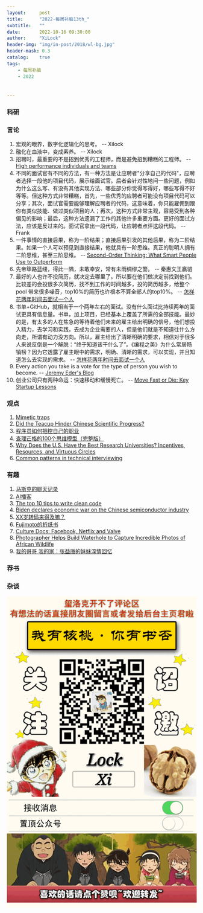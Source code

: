 ```yaml
---
layout:     post
title:      "2022-每周补脑13th_"
subtitle:   ""
date:       2022-10-16 09:30:00
author:     "XiLock"
header-img: "img/in-post/2018/wl-bg.jpg"
header-mask: 0.3
catalog:    true
tags:
    - 每周补脑
    - 2022


---
```


### 科研

### 言论
1. 宏观的眼界，数字化逻辑化的思考。 -- Xilock
1. 融化在血液中，变成素养。 -- Xilock
1. 招聘时，最重要的不是招到优秀的工程师，而是避免招到糟糕的工程师。 -- [High performance individuals and teams](https://pablasso.com/high-performance-individuals-and-teams/)
1. 不同的面试官有不同的方法，有一种方法是让应聘者"分享自己的代码"，应聘者选择一段他的项目代码，展示给面试官。后者会针对性地问一些问题，例如为什么这么写、有没有其他实现方法、哪些部分你觉得写得好，哪些写得不好等等。但这种方式非常糟糕，首先，一些优秀的应聘者可能没有项目代码可以分享；其次，面试官需要能够理解应聘者的代码，这意味着，你只能雇佣到跟你有类似技能、做过类似项目的人；再次，这种方式非常主观，容易受到各种偏见的影响；最后，这种方法遗漏了工作的其他许多重要方面。更好的面试方法，应该是反过来的。面试官拿出一段代码，让应聘者点评这段代码。 -- Frank
1. 一件事情的直接后果，称为一阶结果；直接后果引发的其他后果，称为二阶结果。如果一个人可以预见到直接结果，他就具有一阶思维。真正的聪明人拥有二阶思维，甚至三阶思维。 -- [Second-Order Thinking: What Smart People Use to Outperform](https://fs.blog/second-order-thinking/)
1. 先帝筚路蓝缕，得此一隅，未敢幸安，常有未雨绸缪之警。 -- 秦惠文王嬴驷
1. 最好的人也许不投简历，就决定去哪里了。所以要在他们做决定前找到他们。比较差的会投很多次简历，找不到工作的时间越多，投的简历越多，给整个pool 带来很多噪音，top10%的简历也许根本不算全部人的top10%。  -- [怎样花两年时间去面试一个人](http://mindhacks.cn/2011/11/04/how-to-interview-a-person-for-two-years/)
1. 书单+GitHub，就相当于一个两年左右的面试。没有什么面试比持续两年的面试更具有信息量。书单，加上项目，已经基本上覆盖了所需的全部技能。最妙的是，有太多的人在焦急的等待着他们未来的雇主给出明确的信号，他们想投入精力，去学习和实践，去成为企业需要的人，但是他们就是不知道往什么方向走，所谓有动力没方向。所以，雇主给出了清晰明确的要求，相信对于很多人来说反倒是一个解脱：“终于知道该干什么了”。《编程之美》为什么常居畅销榜？因为它透露了雇主眼中的需求，明确、清晰的需求，可以实现，并且知道怎么去实现的需求。  -- [怎样花两年时间去面试一个人](http://mindhacks.cn/2011/11/04/how-to-interview-a-person-for-two-years/)
1. Every action you take is a vote for the type of person you wish to become. -- [Jeremy Eder's Blog](https://jeremyeder.com/2022/08/16/every-action-you-take-is-a-vote-for-the-type-of-person-you-wish-to-become/)
1. 创业公司只有两种命运：快速移动和缓慢死亡。 -- [Move Fast or Die: Key Startup Lessons](https://blog.southparkcommons.com/move-fast-or-die/)

### 观点
1. [Mimetic traps](https://www.briantimar.com/notes/mimetic/mimetic/)
1. [Did the Teacup Hinder Chinese Scientific Progress?](https://erikexamines.substack.com/p/did-the-teacup-hinder-chinese-scientific)
1. [程序员如何把控自己的职业](https://coolshell.cn/articles/20977.html)
1. [查理芒格的100个思维模型（完整版）](https://zhuanlan.zhihu.com/p/487300401)
1. [Why Does the U.S. Have the Best Research Universities? Incentives, Resources, and Virtuous Circles](https://www.nber.org/papers/w28279)
1. [Common patterns in technical interviewing](https://bytepawn.com/common-patterns-in-technical-interviewing.html#common-patterns-in-technical-interviewing)

### 有趣
1. [马斯克的聊天记录](https://danluu.com/elon-twitter-texts/)
1. [AI播客](https://podcast.ai/)
1. [The top 10 tips to write clean code](https://technologywolf.net/the-top-10-tips-to-write-clean-code/)
1. [Biden declares economic war on the Chinese semiconductor industry](https://noahpinion.substack.com/p/biden-declares-economic-war-on-the)
1. [XX岁转码来得及嘛？](https://www.1point3acres.com/bbs/thread-918311-1-1.html)
1. [Fujimoto的折纸书](https://origami.kosmulski.org/blog/2022-10-23-fujimoto-books-public-domain)
1. [Culture Docs: Facebook, Netflix and Valve](https://bytepawn.com/culture-docs-facebook-netflix-and-valve.html)
1. [Photographer Helps Build Waterhole to Capture Incredible Photos of African Wildlife](https://mymodernmet.com/shompole-hide-will-burrard-lucas/)
1. [我的哥哥 我的家：张益唐的妹妹深情回忆](https://mp.weixin.qq.com/s/oEMUWTmUZNYRU8hYFNih6A)

### 荐书

### 杂谈

![](/img/wc-tail.GIF)
